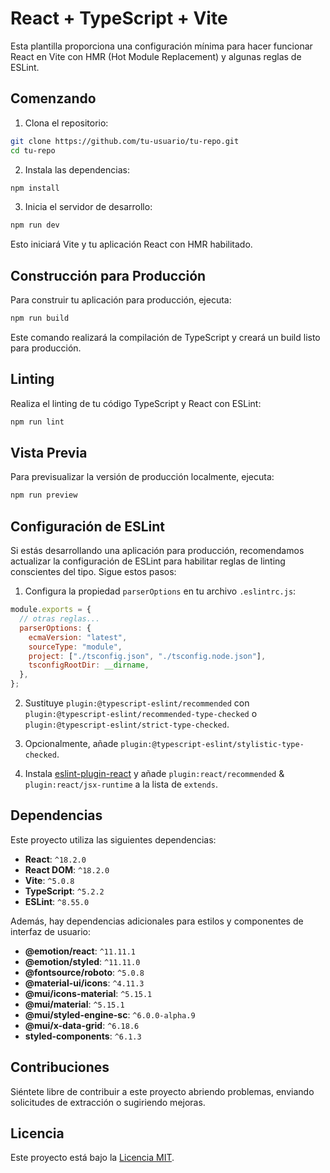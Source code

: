 # React + TypeScript + Vite

Esta plantilla proporciona una configuración mínima para hacer funcionar React en Vite con HMR (Hot Module Replacement) y algunas reglas de ESLint.

## Comenzando

1. Clona el repositorio:

```bash
git clone https://github.com/tu-usuario/tu-repo.git
cd tu-repo
```

2. Instala las dependencias:

```bash
npm install
```

3. Inicia el servidor de desarrollo:

```bash
npm run dev
```

Esto iniciará Vite y tu aplicación React con HMR habilitado.

## Construcción para Producción

Para construir tu aplicación para producción, ejecuta:

```bash
npm run build
```

Este comando realizará la compilación de TypeScript y creará un build listo para producción.

## Linting

Realiza el linting de tu código TypeScript y React con ESLint:

```bash
npm run lint
```

## Vista Previa

Para previsualizar la versión de producción localmente, ejecuta:

```bash
npm run preview
```

## Configuración de ESLint

Si estás desarrollando una aplicación para producción, recomendamos actualizar la configuración de ESLint para habilitar reglas de linting conscientes del tipo. Sigue estos pasos:

1. Configura la propiedad `parserOptions` en tu archivo `.eslintrc.js`:

```js
module.exports = {
  // otras reglas...
  parserOptions: {
    ecmaVersion: "latest",
    sourceType: "module",
    project: ["./tsconfig.json", "./tsconfig.node.json"],
    tsconfigRootDir: __dirname,
  },
};
```

2. Sustituye `plugin:@typescript-eslint/recommended` con `plugin:@typescript-eslint/recommended-type-checked` o `plugin:@typescript-eslint/strict-type-checked`.

3. Opcionalmente, añade `plugin:@typescript-eslint/stylistic-type-checked`.

4. Instala [eslint-plugin-react](https://github.com/jsx-eslint/eslint-plugin-react) y añade `plugin:react/recommended` & `plugin:react/jsx-runtime` a la lista de `extends`.

## Dependencias

Este proyecto utiliza las siguientes dependencias:

- **React**: `^18.2.0`
- **React DOM**: `^18.2.0`
- **Vite**: `^5.0.8`
- **TypeScript**: `^5.2.2`
- **ESLint**: `^8.55.0`

Además, hay dependencias adicionales para estilos y componentes de interfaz de usuario:

- **@emotion/react**: `^11.11.1`
- **@emotion/styled**: `^11.11.0`
- **@fontsource/roboto**: `^5.0.8`
- **@material-ui/icons**: `^4.11.3`
- **@mui/icons-material**: `^5.15.1`
- **@mui/material**: `^5.15.1`
- **@mui/styled-engine-sc**: `^6.0.0-alpha.9`
- **@mui/x-data-grid**: `^6.18.6`
- **styled-components**: `^6.1.3`

## Contribuciones

Siéntete libre de contribuir a este proyecto abriendo problemas, enviando solicitudes de extracción o sugiriendo mejoras.

## Licencia

Este proyecto está bajo la [Licencia MIT](LICENSE).
